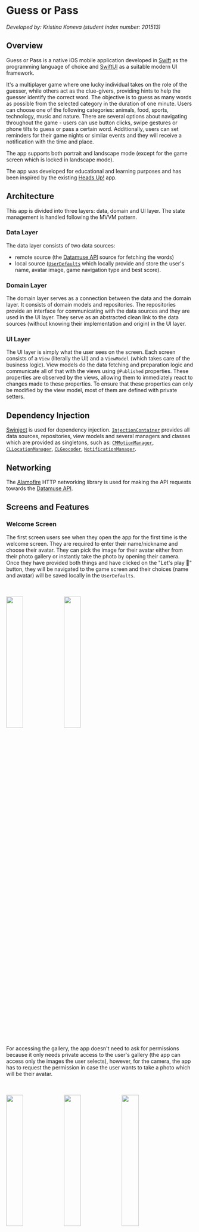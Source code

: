 # Guess or Pass
_Developed by: Kristina Koneva (student index number: 201513)_

## Overview
Guess or Pass is a native iOS mobile application developed in [Swift](https://developer.apple.com/swift/) as the programming language of choice and [SwiftUI](https://developer.apple.com/xcode/swiftui/) as a suitable modern UI framework.

It's a multiplayer game where one lucky individual takes on the role of the guesser, while others act as the clue-givers, providing hints to help the guesser identify the correct word. The objective is to guess as many words as possible from the selected category in the duration of one minute. Users can choose one of the following categories: animals, food, sports, technology, music and nature. There are several options about navigating throughout the game - users can use button clicks, swipe gestures or phone tilts to guess or pass a certain word. Additionally, users can set reminders for their game nights or similar events and they will receive a notification with the time and place.

The app supports both portrait and landscape mode (except for the game screen which is locked in landscape mode).

The app was developed for educational and learning purposes and has been inspired by the existing [Heads Up!](https://apps.apple.com/us/app/heads-up/id623592465) app.

## Architecture

This app is divided into three layers: data, domain and UI layer. The state management is handled following the MVVM pattern.
### Data Layer

The data layer consists of two data sources:

- remote source (the [Datamuse API](https://www.datamuse.com/api/) source for fetching the words)
- local source ([`UserDefaults`](https://developer.apple.com/documentation/foundation/userdefaults) which locally provide and store the user's name, avatar image, game navigation type and best score).

### Domain Layer

The domain layer serves as a connection between the data and the domain layer. It consists of domain models and repositories. The repositories provide an interface
for communicating with the data sources and they are used in the UI layer. They serve as an abstracted clean link to the data sources (without knowing their implementation and origin) in
the UI layer.

### UI Layer

The UI layer is simply what the user sees on the screen. Each screen consists of a `View` (literally the UI) and a `ViewModel` (which takes care of the business logic). View models do the data fetching and preparation logic and communicate all of that with the views using `@Published` properties. These properties are observed by the views, allowing them to immediately react to changes made to these properties. To ensure that these properties can only be modified by the view model, most of them are defined with private setters.

## Dependency Injection

[Swinject](https://github.com/Swinject/Swinject) is used for dependency injection. [`InjectionContainer`](https://github.com/kristinakoneva/guess-or-pass/blob/main/Guess%20or%20Pass/Guess%20or%20Pass/di/InjectionContainer.swift) provides all data sources, repositories, view models and several managers and classes which are provided as singletons, such as: [`CMMotionManager`](https://developer.apple.com/documentation/coremotion/cmmotionmanager), [`CLLocationManager`](https://developer.apple.com/documentation/corelocation/cllocationmanager), [`CLGeocoder`](https://developer.apple.com/documentation/corelocation/clgeocoder), [`NotificationManager`](https://github.com/kristinakoneva/guess-or-pass/blob/main/Guess%20or%20Pass/Guess%20or%20Pass/ui/shared/utils/NotificationManager.swift).

## Networking

The [Alamofire](https://github.com/Alamofire/Alamofire) HTTP networking library is used for making the API requests towards the [Datamuse API](https://www.datamuse.com/api/). 

## Screens and Features

### Welcome Screen
The first screen users see when they open the app for the first time is the welcome screen. They are required to enter their name/nickname and choose their avatar. They can pick the image for their avatar either from their photo gallery or instantly take the photo by opening their camera. Once they have provided both things and have clicked on the "Let's play 🥳" button, they will be navigated to the game screen and their choices (name and avatar) will be saved locally in the `UserDefaults`.

<br/>
<br/>

<img src="https://github.com/kristinakoneva/guess-or-pass/assets/83497391/aa196ff4-aeaa-43a5-8ebc-18eee8ea36e7" width=30% height=30%/>
<img src="https://github.com/kristinakoneva/guess-or-pass/assets/83497391/a4b357e0-9e09-4484-a897-b07b3a550f80" width=30% height=30%/>

<br/>
<br/>

For accessing the gallery, the app doesn't need to ask for permissions because it only needs private access to the user's gallery (the app can access only the images the user selects), however, for the camera, the app has to request the permission in case the user wants to take a photo which will be their avatar.

<br/>
<br/>

<img src="https://github.com/kristinakoneva/guess-or-pass/assets/83497391/33e332cf-d182-4319-a6a4-0c34188d76d3" width=30% height=30%/>
<img src="https://github.com/kristinakoneva/guess-or-pass/assets/83497391/4c2d5000-3596-4e5a-a3f6-e7b2d87f2bd4" width=30% height=30%/>
<img src="https://github.com/kristinakoneva/guess-or-pass/assets/83497391/14920b3c-d7ad-440c-a324-e57845b96ba2" width=30% height=30%/>


### Home Screen
On the home screen, users can see their name, avatar and best score. The best score represents how many correct guesses they have made in one minute.

Below the user information, the available word categories are listed. Once the user has chosen their category of choice, they can proceed with playing the game by clicking the "Play" button.
<br/>
<br/>
<img src="https://github.com/kristinakoneva/guess-or-pass/assets/83497391/608922fa-623d-450f-b5ea-ead24f359de0" width=30% height=30%/>
<img src="https://github.com/kristinakoneva/guess-or-pass/assets/83497391/e2c2e860-8ec0-4d09-baa0-93978bfc1566" width=30% height=30%/>
<br/>
<br/>
If users click on the "Play" button, but haven't chosen a category yet, an alert dialog will be shown.
<br/>
<br/>
<img src="https://github.com/kristinakoneva/guess-or-pass/assets/83497391/4881d918-98b5-49a4-b854-35de03993db1" width=30% height=30%/>
<img src="https://github.com/kristinakoneva/guess-or-pass/assets/83497391/902f1c4c-a09e-4244-9767-66389854cd8f" width=30% height=30%/>
<br/>
<br/>
On the top right of the screen, there is a settings icon button which navigates to the settings screen when clicked.

### Game Screen
The game screen starts with a 5 second countdown to give the users some time to prepare.
<br/>
<br/>
<img src="https://github.com/kristinakoneva/guess-or-pass/assets/83497391/19e31f1b-7893-4c64-826e-966a09de3ac3" width=50% height=50%/>
<br/>
<br/>
Afterwards, depending on the previously chosen category, appropriate words will be displayed on the screen. Users can navigate between the words by using the "Pass" and "Guessed" buttons, by using swipe gestures (from left to right swipe indicates a correct guess and a right to left swipe indicates that the user wants to pass the word) or by tilting the phone forwards (correct guess) or backwards (for passing the word). Users can change the navigation type in the settings. By default, all of them are enabled and if the users chooses a particular navigation type, the remaining ones will be disabled (and the "Pass" and "Guessed" buttons will be hidden if that's not the chosen type).
The 1 minute timer is displayed on the top left of this screen and on the top right there is an "End Game" button in case the user wants to finish the game prematurely before the 1 minute timer ends.
<br/>
<br/>
<img src="https://github.com/kristinakoneva/guess-or-pass/assets/83497391/5b751579-acd2-4a32-b44b-e2322eade80f" width=50% height=50%/>
<br/>
<br/>
In the end, a dialog with the score is shown. The best score is appropriately updated and saved in case the user has beaten their previous best score.
<br/>
<br/>
<img src="https://github.com/kristinakoneva/guess-or-pass/assets/83497391/a56f13af-7eec-4974-8434-4137ff58bbd7" width=50% height=50%/>

### Settings Screen
The settings screen can be accessed from the home screen and it includes several actions: Change name, Change avatar, Read instructions, Change game navigation and Set reminder.
<br/>
<br/>
<img src="https://github.com/kristinakoneva/guess-or-pass/assets/83497391/a9592df4-b609-49fb-a839-4ff108ef1028" width=30% height=30%/>
<br/>
<br/>
#### Change name
An action sheet opens up giving the user the ability to modify their name/nickname.
<br/>
<br/>
<img src="https://github.com/kristinakoneva/guess-or-pass/assets/83497391/7e96f0ef-2150-4332-84bc-f5e30a5e0804" width=30% height=30%/>
<br/>
<br/>
#### Change avatar
A bottom sheet opens up with options for the users to modify their avatar.
<br/>
<br/>
<img src="https://github.com/kristinakoneva/guess-or-pass/assets/83497391/3f85ebb3-2d25-433c-a104-4c8190a29fce" width=30% height=30%/>
<br/>
<br/>
#### Read instructions
An action sheet opens up where the game is explained in detail.
<br/>
<br/>
 <img src="https://github.com/kristinakoneva/guess-or-pass/assets/83497391/0dfb85ac-a656-4cc0-8dcc-bd83df3b797a" width=30% height=30%/>
 <img src="https://github.com/kristinakoneva/guess-or-pass/assets/83497391/b9b80f6f-9f24-41ff-a153-052846877f2d" width=30% height=30%/>
<br/>
<br/>
#### Change game navigation
A bottom sheet opens up allowing the users to choose their preferred game navigation type.
<br/>
<br/>
<img src="https://github.com/kristinakoneva/guess-or-pass/assets/83497391/34970e9e-e67b-4307-b34a-99c41606adfc" width=30% height=30%/>
<br/>
<br/>
#### Set reminder
When this action is selected from the settings screen, a new screen for setting a reminder is shown. Users have to input the event name, date, time and place and a local notification will be scheduled 1 hour before the event date and time. When this screen is presented, the app attempts to locate the user (firstly asks for the location permission if it hasn't been requested already) and if it fails locating the user (either because the permission was not granted or because of other errors), the default value for the location is "Skopje". For the event date and time, there is validation logic so that dates in the past are not accepted and dates only 1 hour in the future and further are allowed (since the notification should arrive 1 hour before the event).
<br/>
<br/>
<img src="https://github.com/kristinakoneva/guess-or-pass/assets/83497391/b9e4431e-e618-4ff7-be3e-a4a5897735e9" width=30% height=30%/>
<img src="https://github.com/kristinakoneva/guess-or-pass/assets/83497391/d8cb8865-d1c5-428c-8108-1085fd3cd75f" width=30% height=30%/>
<br/>
<br/>
Users can change the default location by clicking on the "Change location" button which will open an action sheet for selecting the coordinates of their preferred location. When they make a selection, the action sheet is dismissed and the coordinates are turned into a readable location name. Once the user is satisfied with their choices, they can click on the "Set reminder 🔔" button to finalize the reminder creation and a local notification will be scheduled.
<br/>
<br/>
<img src="https://github.com/kristinakoneva/guess-or-pass/assets/83497391/3d1690f0-4229-49ab-a233-7b8a133d9719" width=30% height=30%/>
<img src="https://github.com/kristinakoneva/guess-or-pass/assets/83497391/d24542a2-0bd5-4b14-88eb-118b1b2a0f1a" width=30% height=30%/>
<br/>
<br/>
If the user is setting a reminder for a first time, they will be asked to give notification permissions so that the app can schedule notifications. If the permission request is denied, the user will be informed that they will have to enable the notifications in settings if they want to set reminders with notifications.
<br/>
<br/>
<img src="https://github.com/kristinakoneva/guess-or-pass/assets/83497391/60044d03-9c5a-4212-bf75-0d1cbc087841" width=30% height=30%/>
<img src="https://github.com/kristinakoneva/guess-or-pass/assets/83497391/2015b384-e528-4b4f-bac6-9420fd495628" width=30% height=30%/>
<br/>
<br/>
The following screenshot displays the format of a local notification scheduled through the app:
<br/>
<br/>
<img src="https://github.com/kristinakoneva/guess-or-pass/assets/83497391/d939b437-b4d8-4325-b3c0-4b0f84f4f579" width=30% height=30%/>

## Navigation
The [`Router`](https://github.com/kristinakoneva/guess-or-pass/blob/main/Guess%20or%20Pass/Guess%20or%20Pass/ui/shared/navigation/Router.swift) class is used for navigating through the different screens (views). It is inspired by the [following article](https://blorenzop.medium.com/routing-navigation-in-swiftui-f1f8ff818937) and contains several useful methods. The `Router` is provided as an environment object and it is available in each view defined in the `Guess_or_PassApp`. 

## Useful Utils
- [`CMMotionManager`](https://developer.apple.com/documentation/coremotion/cmmotionmanager) - used for getting device motion updates to detect forward and backward phone tilts.
- [`OrientationInfo`](https://github.com/kristinakoneva/guess-or-pass/blob/main/Guess%20or%20Pass/Guess%20or%20Pass/ui/shared/utils/OrientationInfo.swift) - inspired by the following [thread](https://forums.developer.apple.com/forums/thread/126878) and used for obtaining device orientation information. It is primarily used for determining the device orientation when a user opens some action sheet - when the orientation sheet is landscape, a "Close" button is displayed on the action sheet because the user cannot dismiss it otherwise.
- [`NotificationManager`](https://github.com/kristinakoneva/guess-or-pass/blob/main/Guess%20or%20Pass/Guess%20or%20Pass/ui/shared/utils/NotificationManager.swift) - uses the [`UNUserNotificationCenter`](https://developer.apple.com/documentation/usernotifications/unusernotificationcenter) to check and request notification permissions and schedule local notifications.
- [`LocationPickerForSwiftUI`](https://github.com/alessiorubicini/LocationPickerForSwiftUI) - package dependency which is used on the reminder screen for selecting the event location.
- [`CLGeocoder`](https://developer.apple.com/documentation/corelocation/clgeocoder) - interface which is used for converting the selected geographic coordinates into a user-friendly location name when setting reminders for events.
- [`CLLocationManager`](https://developer.apple.com/documentation/corelocation/cllocationmanager) - used for managing location permissions and locating the user on the reminder screen.
- [`AVCaptureDevice`](https://developer.apple.com/documentation/avfoundation/avcapturedevice) - used for managing the camera permissions when selecting/changing the avatar.
- [`UIImagePickerController`](https://developer.apple.com/documentation/uikit/uiimagepickercontroller) - a view controller used for opening the photo gallery or the device's camera when choosing the avatar.


